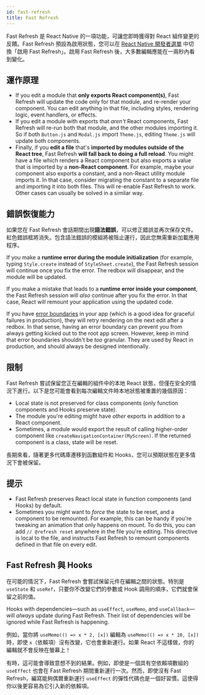 ```yaml
---
id: fast-refresh
title: Fast Refresh
---
```


Fast Refresh 是 React Native 的一項功能，可讓您即時獲得對 React 組件變更的反饋。Fast Refresh 預設為啟用狀態，您可以在 [React Native 開發者選單](/docs/debugging#accessing-the-in-app-developer-menu) 中切換「啟用 Fast Refresh」。啟用 Fast Refresh 後，大多數編輯應能在一兩秒內看到變化。

## 運作原理

- If you edit a module that **only exports React component(s)**, Fast Refresh will update the code only for that module, and re-render your component. You can edit anything in that file, including styles, rendering logic, event handlers, or effects.
- If you edit a module with exports that _aren't_ React components, Fast Refresh will re-run both that module, and the other modules importing it. So if both `Button.js` and `Modal.js` import `Theme.js`, editing `Theme.js` will update both components.
- Finally, if you **edit a file** that's **imported by modules outside of the React tree**, Fast Refresh **will fall back to doing a full reload**. You might have a file which renders a React component but also exports a value that is imported by a **non-React component**. For example, maybe your component also exports a constant, and a non-React utility module imports it. In that case, consider migrating the constant to a separate file and importing it into both files. This will re-enable Fast Refresh to work. Other cases can usually be solved in a similar way.

## 錯誤恢復能力

如果您在 Fast Refresh 會話期間出現**語法錯誤**，可以修正錯誤並再次保存文件。紅色錯誤框將消失。包含語法錯誤的模組將被阻止運行，因此您無需重新加載應用程序。

If you make a **runtime error during the module initialization** (for example, typing `Style.create` instead of `StyleSheet.create`), the Fast Refresh session will continue once you fix the error. The redbox will disappear, and the module will be updated.

If you make a mistake that leads to a **runtime error inside your component**, the Fast Refresh session will _also_ continue after you fix the error. In that case, React will remount your application using the updated code.

If you have [error boundaries](https://reactjs.org/docs/error-boundaries.html) in your app (which is a good idea for graceful failures in production), they will retry rendering on the next edit after a redbox. In that sense, having an error boundary can prevent you from always getting kicked out to the root app screen. However, keep in mind that error boundaries shouldn't be _too_ granular. They are used by React in production, and should always be designed intentionally.

## 限制

Fast Refresh 嘗試保留您正在編輯的組件中的本地 React 狀態，但僅在安全的情況下進行。以下是您可能會看到每次編輯文件時本地狀態被重置的幾個原因：

- Local state is not preserved for class components (only function components and Hooks preserve state).
- The module you're editing might have _other_ exports in addition to a React component.
- Sometimes, a module would export the result of calling higher-order component like `createNavigationContainer(MyScreen)`. If the returned component is a class, state will be reset.

長期來看，隨著更多代碼庫遷移到函數組件和 Hooks，您可以預期狀態在更多情況下會被保留。

## 提示

- Fast Refresh preserves React local state in function components (and Hooks) by default.
- Sometimes you might want to _force_ the state to be reset, and a component to be remounted. For example, this can be handy if you're tweaking an animation that only happens on mount. To do this, you can add `// @refresh reset` anywhere in the file you're editing. This directive is local to the file, and instructs Fast Refresh to remount components defined in that file on every edit.

## Fast Refresh 與 Hooks

在可能的情況下，Fast Refresh 會嘗試保留元件在編輯之間的狀態。特別是 `useState` 和 `useRef`，只要你不改變它們的參數或 Hook 調用的順序，它們就會保留之前的值。

Hooks with dependencies—such as `useEffect`, `useMemo`, and `useCallback`—will _always_ update during Fast Refresh. Their list of dependencies will be ignored while Fast Refresh is happening.

例如，當你將 `useMemo(() => x * 2, [x])` 編輯為 `useMemo(() => x * 10, [x])` 時，即使 `x`（依賴項）沒有改變，它也會重新運行。如果 React 不這樣做，你的編輯就不會反映在螢幕上！

有時，這可能會導致意想不到的結果。例如，即使是一個具有空依賴項數組的 `useEffect` 也會在 Fast Refresh 期間重新運行一次。然而，即使沒有 Fast Refresh，編寫能夠偶爾重新運行 `useEffect` 的彈性代碼也是一個好習慣。這使得你以後更容易為它引入新的依賴項。